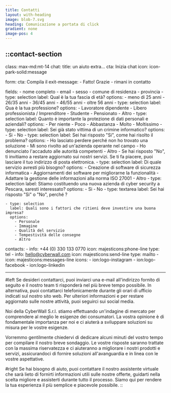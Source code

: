```yaml
---
title: Contatti
layout: with-heading
image: blob-7.svg
heading: Comunicazione a portata di click
gradient: none
image-pos: 4
---
```


::contact-section
--- 
class: max-md:mt-14
chat:
  title: un aiuto extra...
  cta: Inizia chat
  icon: icon-park-solid:message

form:
  cta: Compila il
  exit-message: 
    - Fatto! Grazie
    - rimani in contatto

  fields:
    - nome completo
    - email
    - sesso
    - comune di residenza
    - provincia
    - type: selection
      label: Qual è la tua fascia di età?
      options:
        - meno di 25 anni
        - 26/35 anni
        - 36/45 anni
        - 46/55 anni
        - oltre 56 anni
    - type: selection
      label: Qua è la tua professione?
      options:
        - Lavoratore dipendente
        - Libero professionista / Imprenditore
        - Studente
        - Pensionato
        - Altro
    - type: selection
      label: Quanto è importante la protezione di dati personali e aziendali?
      options:
        - Per niente
        - Poco
        - Abbastanza
        - Molto
        - Moltissimo
    - type: selection
      label: Sei già stato vittima di un crimine informatico?
      options:
        - Si
        - No
    - type: selection
      label: Sei hai risposto "Si", come hai risolto il problema?
      options:
        - Ho lasciato perdere perché non ho trovato una soluzione
        - Mi sono rivolto ad un'azienda operante nel campo
        - Ho denunciato l'accaduto alle autorità competenti
        - Altro
    - Se hai risposto "No", ti invitiamo a restare aggiornato sui nostri servizi. Se ti fa piacere, puoi lasciare il tuo indirizzo di posta elettronica.
    - type: selection
      label: Di quale servizio avresti più bisogno?
      options:
        - Creazione di software di sicurezza informatica
        - Aggiornamenti dei software per migliorarne la funzionalità
        - Adattare la gestione delle informazioni alla norma ISO 27001
        - Altro
    - type: selection
      label: Stiamo costituendo una nuova azienda di cyber security a Pescara, saresti interessato?
      options: 
        - Si
        - No
    - type: textarea
      label: Sei hai risposto "Si" o "No", perché ?
    
    - type: selection
      label: Quali sono i fattori che ritieni deve investire una buona impresa?
      options:
        - Personale
        - Immagine
        - Qualità del servizio
        - Tempestività delle consegne
        - Altro
  
  contacts:
    - info: +44 (0) 330 133 0770
      icon: majesticons:phone-line
      type: tel
    - info: hello@cyberwall.com
      icon: majesticons:send-line
      type: mailto
    - icon: majesticons:messages-line
      icons:
        - ion:logo-instagram
        - ion:logo-facebook
        - ion:logo-linkedin

---
#left
Se desideri contattarci, puoi inviarci una e-mail all'indirizzo fornito di seguito e il nostro team ti risponderà nel più breve tempo possibile. In alternativa, puoi contattarci telefonicamente durante gli orari di ufficio indicati sul nostro sito web. Per ulteriori informazioni e per restare aggiornato sulle nostre attività, puoi seguirci sui social media.

Noi della CyberWall S.r.l. stiamo effettuando un'indagine di mercato per comprendere al meglio le esigenze dei consumatori. La vostra opinione è di fondamentale importanza per noi e ci aiuterà a sviluppare soluzioni su misura per le vostre esigenze.

Vorremmo gentilmente chiedervi di dedicare alcuni minuti del vostro tempo per compilare il nostro breve sondaggio. Le vostre risposte saranno trattate con la massima riservatezza e ci aiuteranno a migliorare i nostri prodotti e servizi, assicurandoci di fornire soluzioni all'avanguardia e in linea con le vostre aspettative.

#right
Se hai bisogno di aiuto, puoi contattare il nostro assistente virtuale che sarà lieto di fornirti informazioni utili sulle nostre offerte, guidarti nella scelta migliore e assisterti durante tutto il processo. Siamo qui per rendere la tua esperienza il più semplice e piacevole possibile.
::

